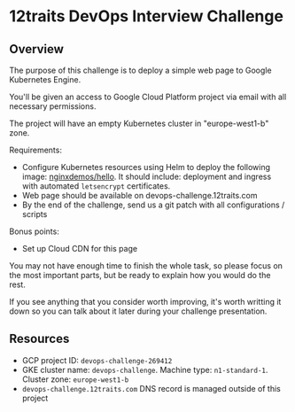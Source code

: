 # 12traits DevOps Interview Challenge

## Overview

The purpose of this challenge is to deploy a simple web page to Google Kubernetes Engine.

You'll be given an access to Google Cloud Platform project via email with all necessary permissions.

The project will have an empty Kubernetes cluster in "europe-west1-b" zone.

Requirements:
- Configure Kubernetes resources using Helm to deploy the following image: [nginxdemos/hello](https://hub.docker.com/r/nginxdemos/hello/). It should include: deployment and ingress with automated `letsencrypt` certificates.
- Web page should be available on devops-challenge.12traits.com
- By the end of the challenge, send us a git patch with all configurations / scripts

Bonus points:
- Set up Cloud CDN for this page 

You may not have enough time to finish the whole task, so please focus on the most important parts, but be ready to explain how you would do the rest.

If you see anything that you consider worth improving, it's worth writting it down so you can talk about it later during your challenge presentation.

## Resources

- GCP project ID: `devops-challenge-269412`
- GKE cluster name: `devops-challenge`. Machine type: `n1-standard-1`. Cluster zone: `europe-west1-b`
- `devops-challenge.12traits.com` DNS record is managed outside of this project